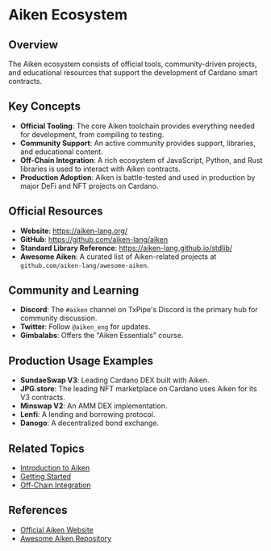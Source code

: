 # Aiken Ecosystem

## Overview

The Aiken ecosystem consists of official tools, community-driven projects, and educational resources that support the development of Cardano smart contracts.

## Key Concepts

- **Official Tooling**: The core Aiken toolchain provides everything needed for development, from compiling to testing.
- **Community Support**: An active community provides support, libraries, and educational content.
- **Off-Chain Integration**: A rich ecosystem of JavaScript, Python, and Rust libraries is used to interact with Aiken contracts.
- **Production Adoption**: Aiken is battle-tested and used in production by major DeFi and NFT projects on Cardano.

## Official Resources

- **Website**: https://aiken-lang.org/
- **GitHub**: https://github.com/aiken-lang/aiken
- **Standard Library Reference**: https://aiken-lang.github.io/stdlib/
- **Awesome Aiken**: A curated list of Aiken-related projects at `github.com/aiken-lang/awesome-aiken`.

## Community and Learning

- **Discord**: The `#aiken` channel on TxPipe's Discord is the primary hub for community discussion.
- **Twitter**: Follow `@aiken_eng` for updates.
- **Gimbalabs**: Offers the "Aiken Essentials" course.

## Production Usage Examples

- **SundaeSwap V3**: Leading Cardano DEX built with Aiken.
- **JPG.store**: The leading NFT marketplace on Cardano uses Aiken for its V3 contracts.
- **Minswap V2**: An AMM DEX implementation.
- **Lenfi**: A lending and borrowing protocol.
- **Danogo**: A decentralized bond exchange.

## Related Topics

- [Introduction to Aiken](./introduction.md)
- [Getting Started](./getting-started.md)
- [Off-Chain Integration](../integration/offchain-tools.md)

## References

- [Official Aiken Website](https://aiken-lang.org)
- [Awesome Aiken Repository](https://github.com/aiken-lang/awesome-aiken)
